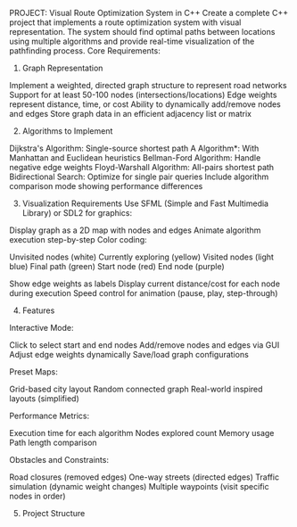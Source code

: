 
PROJECT: Visual Route Optimization System in C++
Create a complete C++ project that implements a route optimization system with visual representation. The system should find optimal paths between locations using multiple algorithms and provide real-time visualization of the pathfinding process.
Core Requirements:
1. Graph Representation

Implement a weighted, directed graph structure to represent road networks
Support for at least 50-100 nodes (intersections/locations)
Edge weights represent distance, time, or cost
Ability to dynamically add/remove nodes and edges
Store graph data in an efficient adjacency list or matrix

2. Algorithms to Implement

Dijkstra's Algorithm: Single-source shortest path
A Algorithm*: With Manhattan and Euclidean heuristics
Bellman-Ford Algorithm: Handle negative edge weights
Floyd-Warshall Algorithm: All-pairs shortest path
Bidirectional Search: Optimize for single pair queries
Include algorithm comparison mode showing performance differences

3. Visualization Requirements
Use SFML (Simple and Fast Multimedia Library) or SDL2 for graphics:

Display graph as a 2D map with nodes and edges
Animate algorithm execution step-by-step
Color coding:

Unvisited nodes (white)
Currently exploring (yellow)
Visited nodes (light blue)
Final path (green)
Start node (red)
End node (purple)


Show edge weights as labels
Display current distance/cost for each node during execution
Speed control for animation (pause, play, step-through)

4. Features

Interactive Mode:

Click to select start and end nodes
Add/remove nodes and edges via GUI
Adjust edge weights dynamically
Save/load graph configurations


Preset Maps:

Grid-based city layout
Random connected graph
Real-world inspired layouts (simplified)


Performance Metrics:

Execution time for each algorithm
Nodes explored count
Memory usage
Path length comparison


Obstacles and Constraints:

Road closures (removed edges)
One-way streets (directed edges)
Traffic simulation (dynamic weight changes)
Multiple waypoints (visit specific nodes in order)



5. Project Structure
